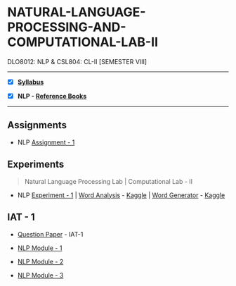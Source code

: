 # NATURAL-LANGUAGE-PROCESSING-AND-COMPUTATIONAL-LAB-II
 DLO8012: NLP & CSL804: CL-II [SEMESTER VIII]

---
 
 - [X] **[Syllabus](https://github.com/Amey-Thakur/NATURAL-LANGUAGE-PROCESSING-AND-COMPUTATIONAL-LAB-II/blob/main/MU%20SEM%20VIII%20SYLLABUS.pdf)**
 
 - [X] **NLP - [Reference Books](https://github.com/Amey-Thakur/NATURAL-LANGUAGE-PROCESSING-AND-COMPUTATIONAL-LAB-II/tree/main/Reference%20Books)**

---

## Assignments

 - NLP [Assignment - 1](https://github.com/Amey-Thakur/NATURAL-LANGUAGE-PROCESSING-AND-COMPUTATIONAL-LAB-II/blob/main/Assignments/AMEY_B-50_NLP_ASSIGNMENT-1.pdf)


## Experiments
 
 >Natural Language Processing Lab | Computational Lab - II

 - NLP [Experiment - 1](https://github.com/Amey-Thakur/NATURAL-LANGUAGE-PROCESSING/blob/main/Experiments/Experiment%201/AMEY_B-50_NLP_EXPERIMENT-1.pdf) | [Word Analysis](https://github.com/Amey-Thakur/NATURAL-LANGUAGE-PROCESSING/blob/main/Experiments/Experiment%201/Word_Analysis.ipynb) - [Kaggle](https://www.kaggle.com/ameythakur20/word-analysis) | [Word Generator](https://github.com/Amey-Thakur/NATURAL-LANGUAGE-PROCESSING/blob/main/Experiments/Experiment%201/Word_Generator.ipynb) - [Kaggle](https://www.kaggle.com/ameythakur20/word-generator)


## IAT - 1

 - [Question Paper](https://github.com/Amey-Thakur/NATURAL-LANGUAGE-PROCESSING-AND-COMPUTATIONAL-LAB-II/blob/main/IAT-1/NLP%20IAT-1%20Question%20Paper.pdf) - IAT-1
 
 - [NLP Module - 1](https://github.com/Amey-Thakur/NATURAL-LANGUAGE-PROCESSING-AND-COMPUTATIONAL-LAB-II/blob/main/IAT-1/NLP_Module-1.pdf)
 
 - [NLP Module - 2](https://github.com/Amey-Thakur/NATURAL-LANGUAGE-PROCESSING-AND-COMPUTATIONAL-LAB-II/blob/main/IAT-1/NLP_Module-2.pdf)
 
 - [NLP Module - 3](https://github.com/Amey-Thakur/NATURAL-LANGUAGE-PROCESSING-AND-COMPUTATIONAL-LAB-II/blob/main/IAT-1/NLP_Module-3.pdf)

